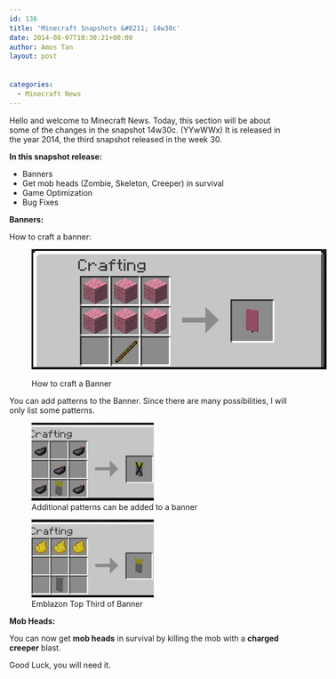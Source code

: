 ```yaml
---
id: 136
title: 'Minecraft Snapshots &#8211; 14w30c'
date: 2014-08-07T10:30:21+00:00
author: Amos Tan
layout: post


categories:
  - Minecraft News
---
```

Hello and welcome to Minecraft News. Today, this section will be about some of the changes in the snapshot 14w30c. (YYwWWx) It is released in the year 2014, the third snapshot released in the week 30.

**In this snapshot release:**

  * Banners
  * Get mob heads (Zombie, Skeleton, Creeper) in survival
  * Game Optimization
  * Bug Fixes

**Banners:**

How to craft a banner:<figure id="attachment_418" style="width: 531px" class="wp-caption alignnone">

[<img class="size-full wp-image-418" src="/wp-content/uploads/2014/08/2014-08-06_10.01.08.png" alt="How to craft a Banner" width="531" height="216" />](/wp-content/uploads/2014/08/2014-08-06_10.01.08.png)<figcaption class="wp-caption-text">How to craft a Banner</figcaption></figure> 

You can add patterns to the Banner. Since there are many possibilities, I will only list some patterns.

<div id='gallery-12' class='gallery galleryid-136 gallery-columns-2 gallery-size-thumbnail'>
  <figure class='gallery-item'> 
  
  <div class='gallery-icon landscape'>
    <a href='/?attachment_id=425#main'><img width="220" height="140" src="/wp-content/uploads/2014/08/2014-08-06_10.20.42-220x140.png" class="attachment-thumbnail size-thumbnail" alt="" aria-describedby="gallery-12-425" /></a>
  </div><figcaption class='wp-caption-text gallery-caption' id='gallery-12-425'> Additional patterns can be added to a banner </figcaption></figure><figure class='gallery-item'> 
  
  <div class='gallery-icon landscape'>
    <a href='/?attachment_id=423#main'><img width="220" height="140" src="/wp-content/uploads/2014/08/2014-08-06_10.13.19-220x140.png" class="attachment-thumbnail size-thumbnail" alt="" aria-describedby="gallery-12-423" /></a>
  </div><figcaption class='wp-caption-text gallery-caption' id='gallery-12-423'> Emblazon Top Third of Banner </figcaption></figure>
</div>

**Mob Heads:**

You can now get **mob heads** in survival by killing the mob with a **charged creeper** blast.

Good Luck, you will need it.

&nbsp;

&nbsp;